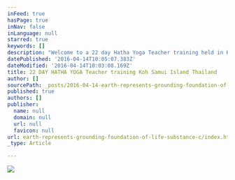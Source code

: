 ```yaml
---
inFeed: true
hasPage: true
inNav: false
inLanguage: null
starred: true
keywords: []
description: "Welcome to a 22 day Hatha Yoga Teacher training held in Koh Samui Island Thailand on the 22nd of July 2016  Strength, vitality, a deep recollection of spirit, a mood of service to the bigger play of life, intelligent daily practice and daily theory-based workshops for developing a strong foundation in teaching yoga. This training will focus on the most essential skills necessary to step into a classroom upon completion and confidently guide a 60/75/90 minute Hatha yoga practice based on strength and learned alignment.   This training is a time tested programme with graduates currently teaching. The course is primarily aimed at learning to teach yoga, life as a yoga teacher and simple techniques for self realization.    This is a 22-day, full-time training programme. The programme offers a positive practical Yantra philosophy grounded in recognizing life's sweetness combined with essential principles of hatha yoga alignment. To ensure teachers retain the practical classroom skills and academic study of the history and literature of yoga there are weekly summaries and exams to reflect the progress. "
datePublished: '2016-04-14T10:05:07.383Z'
dateModified: '2016-04-14T10:03:08.169Z'
title: 22 DAY HATHA YOGA Teacher training Koh Samui Island Thailand
author: []
sourcePath: _posts/2016-04-14-earth-represents-grounding-foundation-of-life-substance-c.md
published: true
authors: []
publisher:
  name: null
  domain: null
  url: null
  favicon: null
url: earth-represents-grounding-foundation-of-life-substance-c/index.html
_type: Article

---
```

![](https://the-grid-user-content.s3-us-west-2.amazonaws.com/820b0f45-7011-44be-b6bc-b367f1e0cae3.jpg)